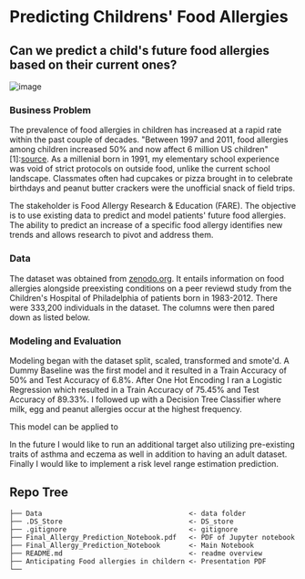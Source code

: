 # Predicting Childrens' Food Allergies

## Can we predict a child's future food allergies based on their current ones?

![image](https://user-images.githubusercontent.com/53787104/164481141-ea428cd1-d350-4e63-983f-addaf19b694b.png)

### Business Problem

The prevalence of food allergies in children has increased at a rapid rate within the past couple of decades. "Between 1997 and 2011, food allergies among children increased 50% and now affect 6 million US children" [1]:[source](https://community.kidswithfoodallergies.org/blog/10-shareable-images-for-food-allergy-awareness-week-1). 
As a millenial born in 1991, my elementary school experience was void of strict protocols on outside food, unlike the current school landscape. Classmates often had cupcakes or pizza brought in to celebrate birthdays and peanut butter crackers were the unofficial snack of field trips.

The stakeholder is Food Allergy Research & Education (FARE). The objective is to use existing data to predict and model patients' future food allergies. The ability to predict an increase of a specific food allergy identifies new trends and allows research to pivot and address them.

### Data

The dataset was obtained from [zenodo.org](https://zenodo.org/record/44529#.YmAFlZPMIiz). It entails information on food allergies alongside preexisting conditions on a peer reviewd study from the Children's Hospital of Philadelphia of patients born in 1983-2012. 
There were 333,200 individuals in the dataset. The columns were then pared down as listed below.

### Modeling and Evaluation

Modeling began with the dataset split, scaled, transformed and smote'd.
A Dummy Baseline was the first model and it resulted in a Train Accuracy of 50% and Test Accuracy of 6.8%. After One Hot Encoding I ran a Logistic Regression which resulted in a Train Accuracy of 75.45% and Test Accuracy of 89.33%. I followed up with a Decision Tree Classifier where milk, egg and peanut allergies occur at the highest frequency.

This model can be applied to 

In the future I would like to run an additional target also utilizing pre-existing traits of asthma and eczema as well in addition to having an adult dataset. Finally I would like to implement a risk level range estimation prediction.



## Repo Tree
```
├── Data                                    <- data folder
├── .DS_Store                               <- DS_store
├── .gitignore                              <- gitignore
├── Final_Allergy_Prediction_Notebook.pdf   <- PDF of Jupyter notebook
├── Final_Allergy_Prediction_Notebook       <- Main Notebook
├── README.md                               <- readme overview
├── Anticipating Food allergies in childern <- Presentation PDF
└──                             
```

